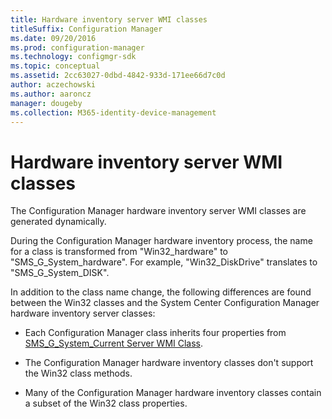 ```yaml
---
title: Hardware inventory server WMI classes
titleSuffix: Configuration Manager
ms.date: 09/20/2016
ms.prod: configuration-manager
ms.technology: configmgr-sdk
ms.topic: conceptual
ms.assetid: 2cc63027-0dbd-4842-933d-171ee66d7c0d
author: aczechowski
ms.author: aaroncz
manager: dougeby
ms.collection: M365-identity-device-management
---
```


# Hardware inventory server WMI classes

The Configuration Manager hardware inventory server WMI classes are generated dynamically.  

During the Configuration Manager hardware inventory process, the name for a class is transformed from "Win32_hardware" to "SMS_G_System_hardware". For example, "Win32_DiskDrive" translates to "SMS_G_System_DISK".  

In addition to the class name change, the following differences are found between the Win32 classes and the System Center Configuration Manager hardware inventory server classes:  

- Each Configuration Manager class inherits four properties from [SMS_G_System_Current Server WMI Class](../../../../../develop/reference/core/clients/manage/sms_g_system_current-server-wmi-class.md).  

- The Configuration Manager hardware inventory classes don't support the Win32 class methods.  

- Many of the Configuration Manager hardware inventory classes contain a subset of the Win32 class properties.  

